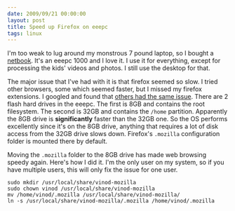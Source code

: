 ```yaml
---
date: 2009/09/21 00:00:00
layout: post 
title: Speed up Firefox on eeepc
tags: linux
---
```


I'm too weak to lug around my monstrous 7 pound laptop, so I bought a
[netbook](http://eeepc.asus.com/global/product1000.html). It's an eeepc
1000 and I love it. I use it for everything, except for processing the
kids' videos and photos. I still use the desktop for that.

The major issue that I've had with it is that firefox seemed so slow. I
tried other browsers, some which seemed faster, but I missed my firefox
extensions. I googled and found that [others had the same
issue](http://wiki.debian.org/DebianEeePC/TipsAndTricks#SpeedupsluggishIceweasel.2BAC8-Firefox3). There
are 2 flash hard drives in the eeepc. The first is 8GB and contains the
root filesystem. The second is 32GB and contains the `/home`
partition. Apparently the 8GB drive is **significantly** faster than the
32GB one. So the OS performs excellently since it's on the 8GB drive,
anything that requires a lot of disk access from the 32GB drive slows
down. Firefox's `.mozilla` configuration folder is mounted there by
default.

Moving the `.mozilla` folder to the 8GB drive has made web browsing speedy
again. Here's how I did it. I'm the only user on my system, so if you have
multiple users, this will only fix the issue for one user.

    sudo mkdir /usr/local/share/vinod-mozilla
    sudo chown vinod /usr/local/share/vinod-mozilla
    mv /home/vinod/.mozilla /usr/local/share/vinod-mozilla/
    ln -s /usr/local/share/vinod-mozilla/.mozilla /home/vinod/.mozilla
